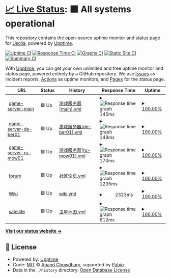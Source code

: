 # [📈 Live Status](https://status.usolia.net): <!--live status--> **🟩 All systems operational**

This repository contains the open-source uptime monitor and status page for [Usolia](https://usolia.net), powered by [Upptime](https://github.com/upptime/upptime).

[![Uptime CI](https://github.com/UsoliaDev/status/workflows/Uptime%20CI/badge.svg)](https://github.com/UsoliaDev/status/actions?query=workflow%3A%22Uptime+CI%22)
[![Response Time CI](https://github.com/UsoliaDev/status/workflows/Response%20Time%20CI/badge.svg)](https://github.com/UsoliaDev/status/actions?query=workflow%3A%22Response+Time+CI%22)
[![Graphs CI](https://github.com/UsoliaDev/status/workflows/Graphs%20CI/badge.svg)](https://github.com/UsoliaDev/status/actions?query=workflow%3A%22Graphs+CI%22)
[![Static Site CI](https://github.com/UsoliaDev/status/workflows/Static%20Site%20CI/badge.svg)](https://github.com/UsoliaDev/status/actions?query=workflow%3A%22Static+Site+CI%22)
[![Summary CI](https://github.com/UsoliaDev/status/workflows/Summary%20CI/badge.svg)](https://github.com/UsoliaDev/status/actions?query=workflow%3A%22Summary+CI%22)

With [Upptime](https://upptime.js.org), you can get your own unlimited and free uptime monitor and status page, powered entirely by a GitHub repository. We use [Issues](https://github.com/UsoliaDev/status/issues) as incident reports, [Actions](https://github.com/UsoliaDev/status/actions) as uptime monitors, and [Pages](https://status.usolia.net) for the status page.

<!--start: status pages-->
<!-- This summary is generated by Upptime (https://github.com/upptime/upptime) -->
<!-- Do not edit this manually, your changes will be overwritten -->
<!-- prettier-ignore -->
| URL | Status | History | Response Time | Uptime |
| --- | ------ | ------- | ------------- | ------ |
| <img alt="" src="https://icons.duckduckgo.com/ip3/null.ico" height="13"> [game-server-main](mc.usolia.net) | 🟩 Up | [游戏服务器[main].yml](https://github.com/UsoliaDev/status/commits/HEAD/history/游戏服务器[main].yml) | <details><summary><img alt="Response time graph" src="./graphs/游戏服务器[main]/response-time-week.png" height="20"> 145ms</summary><br><a href="https://status.usolia.net/history/游戏服务器[main]"><img alt="Response time 145" src="https://img.shields.io/endpoint?url=https%3A%2F%2Fraw.githubusercontent.com%2FUsoliaDev%2Fstatus%2FHEAD%2Fapi%2F游戏服务器[main]%2Fresponse-time.json"></a><br><a href="https://status.usolia.net/history/游戏服务器[main]"><img alt="24-hour response time 145" src="https://img.shields.io/endpoint?url=https%3A%2F%2Fraw.githubusercontent.com%2FUsoliaDev%2Fstatus%2FHEAD%2Fapi%2F游戏服务器[main]%2Fresponse-time-day.json"></a><br><a href="https://status.usolia.net/history/游戏服务器[main]"><img alt="7-day response time 145" src="https://img.shields.io/endpoint?url=https%3A%2F%2Fraw.githubusercontent.com%2FUsoliaDev%2Fstatus%2FHEAD%2Fapi%2F游戏服务器[main]%2Fresponse-time-week.json"></a><br><a href="https://status.usolia.net/history/游戏服务器[main]"><img alt="30-day response time 145" src="https://img.shields.io/endpoint?url=https%3A%2F%2Fraw.githubusercontent.com%2FUsoliaDev%2Fstatus%2FHEAD%2Fapi%2F游戏服务器[main]%2Fresponse-time-month.json"></a><br><a href="https://status.usolia.net/history/游戏服务器[main]"><img alt="1-year response time 145" src="https://img.shields.io/endpoint?url=https%3A%2F%2Fraw.githubusercontent.com%2FUsoliaDev%2Fstatus%2FHEAD%2Fapi%2F游戏服务器[main]%2Fresponse-time-year.json"></a></details> | <details><summary><a href="https://status.usolia.net/history/游戏服务器[main]">100.00%</a></summary><a href="https://status.usolia.net/history/游戏服务器[main]"><img alt="All-time uptime 100.00%" src="https://img.shields.io/endpoint?url=https%3A%2F%2Fraw.githubusercontent.com%2FUsoliaDev%2Fstatus%2FHEAD%2Fapi%2F游戏服务器[main]%2Fuptime.json"></a><br><a href="https://status.usolia.net/history/游戏服务器[main]"><img alt="24-hour uptime 100.00%" src="https://img.shields.io/endpoint?url=https%3A%2F%2Fraw.githubusercontent.com%2FUsoliaDev%2Fstatus%2FHEAD%2Fapi%2F游戏服务器[main]%2Fuptime-day.json"></a><br><a href="https://status.usolia.net/history/游戏服务器[main]"><img alt="7-day uptime 100.00%" src="https://img.shields.io/endpoint?url=https%3A%2F%2Fraw.githubusercontent.com%2FUsoliaDev%2Fstatus%2FHEAD%2Fapi%2F游戏服务器[main]%2Fuptime-week.json"></a><br><a href="https://status.usolia.net/history/游戏服务器[main]"><img alt="30-day uptime 100.00%" src="https://img.shields.io/endpoint?url=https%3A%2F%2Fraw.githubusercontent.com%2FUsoliaDev%2Fstatus%2FHEAD%2Fapi%2F游戏服务器[main]%2Fuptime-month.json"></a><br><a href="https://status.usolia.net/history/游戏服务器[main]"><img alt="1-year uptime 100.00%" src="https://img.shields.io/endpoint?url=https%3A%2F%2Fraw.githubusercontent.com%2FUsoliaDev%2Fstatus%2FHEAD%2Fapi%2F游戏服务器[main]%2Fuptime-year.json"></a></details>
| <img alt="" src="https://icons.duckduckgo.com/ip3/null.ico" height="13"> [game-server-de-ber01](acc-de-ber01.infra.usolia.dev) | 🟩 Up | [游戏服务器[de-ber01].yml](https://github.com/UsoliaDev/status/commits/HEAD/history/游戏服务器[de-ber01].yml) | <details><summary><img alt="Response time graph" src="./graphs/游戏服务器[de-ber01]/response-time-week.png" height="20"> 148ms</summary><br><a href="https://status.usolia.net/history/游戏服务器[de-ber01]"><img alt="Response time 148" src="https://img.shields.io/endpoint?url=https%3A%2F%2Fraw.githubusercontent.com%2FUsoliaDev%2Fstatus%2FHEAD%2Fapi%2F游戏服务器[de-ber01]%2Fresponse-time.json"></a><br><a href="https://status.usolia.net/history/游戏服务器[de-ber01]"><img alt="24-hour response time 148" src="https://img.shields.io/endpoint?url=https%3A%2F%2Fraw.githubusercontent.com%2FUsoliaDev%2Fstatus%2FHEAD%2Fapi%2F游戏服务器[de-ber01]%2Fresponse-time-day.json"></a><br><a href="https://status.usolia.net/history/游戏服务器[de-ber01]"><img alt="7-day response time 148" src="https://img.shields.io/endpoint?url=https%3A%2F%2Fraw.githubusercontent.com%2FUsoliaDev%2Fstatus%2FHEAD%2Fapi%2F游戏服务器[de-ber01]%2Fresponse-time-week.json"></a><br><a href="https://status.usolia.net/history/游戏服务器[de-ber01]"><img alt="30-day response time 148" src="https://img.shields.io/endpoint?url=https%3A%2F%2Fraw.githubusercontent.com%2FUsoliaDev%2Fstatus%2FHEAD%2Fapi%2F游戏服务器[de-ber01]%2Fresponse-time-month.json"></a><br><a href="https://status.usolia.net/history/游戏服务器[de-ber01]"><img alt="1-year response time 148" src="https://img.shields.io/endpoint?url=https%3A%2F%2Fraw.githubusercontent.com%2FUsoliaDev%2Fstatus%2FHEAD%2Fapi%2F游戏服务器[de-ber01]%2Fresponse-time-year.json"></a></details> | <details><summary><a href="https://status.usolia.net/history/游戏服务器[de-ber01]">100.00%</a></summary><a href="https://status.usolia.net/history/游戏服务器[de-ber01]"><img alt="All-time uptime 100.00%" src="https://img.shields.io/endpoint?url=https%3A%2F%2Fraw.githubusercontent.com%2FUsoliaDev%2Fstatus%2FHEAD%2Fapi%2F游戏服务器[de-ber01]%2Fuptime.json"></a><br><a href="https://status.usolia.net/history/游戏服务器[de-ber01]"><img alt="24-hour uptime 100.00%" src="https://img.shields.io/endpoint?url=https%3A%2F%2Fraw.githubusercontent.com%2FUsoliaDev%2Fstatus%2FHEAD%2Fapi%2F游戏服务器[de-ber01]%2Fuptime-day.json"></a><br><a href="https://status.usolia.net/history/游戏服务器[de-ber01]"><img alt="7-day uptime 100.00%" src="https://img.shields.io/endpoint?url=https%3A%2F%2Fraw.githubusercontent.com%2FUsoliaDev%2Fstatus%2FHEAD%2Fapi%2F游戏服务器[de-ber01]%2Fuptime-week.json"></a><br><a href="https://status.usolia.net/history/游戏服务器[de-ber01]"><img alt="30-day uptime 100.00%" src="https://img.shields.io/endpoint?url=https%3A%2F%2Fraw.githubusercontent.com%2FUsoliaDev%2Fstatus%2FHEAD%2Fapi%2F游戏服务器[de-ber01]%2Fuptime-month.json"></a><br><a href="https://status.usolia.net/history/游戏服务器[de-ber01]"><img alt="1-year uptime 100.00%" src="https://img.shields.io/endpoint?url=https%3A%2F%2Fraw.githubusercontent.com%2FUsoliaDev%2Fstatus%2FHEAD%2Fapi%2F游戏服务器[de-ber01]%2Fuptime-year.json"></a></details>
| <img alt="" src="https://icons.duckduckgo.com/ip3/null.ico" height="13"> [game-server-ru-mow01](acc-ru-mow01.infra.usolia.dev) | 🟩 Up | [游戏服务器[ru-mow01].yml](https://github.com/UsoliaDev/status/commits/HEAD/history/游戏服务器[ru-mow01].yml) | <details><summary><img alt="Response time graph" src="./graphs/游戏服务器[ru-mow01]/response-time-week.png" height="20"> 170ms</summary><br><a href="https://status.usolia.net/history/游戏服务器[ru-mow01]"><img alt="Response time 170" src="https://img.shields.io/endpoint?url=https%3A%2F%2Fraw.githubusercontent.com%2FUsoliaDev%2Fstatus%2FHEAD%2Fapi%2F游戏服务器[ru-mow01]%2Fresponse-time.json"></a><br><a href="https://status.usolia.net/history/游戏服务器[ru-mow01]"><img alt="24-hour response time 170" src="https://img.shields.io/endpoint?url=https%3A%2F%2Fraw.githubusercontent.com%2FUsoliaDev%2Fstatus%2FHEAD%2Fapi%2F游戏服务器[ru-mow01]%2Fresponse-time-day.json"></a><br><a href="https://status.usolia.net/history/游戏服务器[ru-mow01]"><img alt="7-day response time 170" src="https://img.shields.io/endpoint?url=https%3A%2F%2Fraw.githubusercontent.com%2FUsoliaDev%2Fstatus%2FHEAD%2Fapi%2F游戏服务器[ru-mow01]%2Fresponse-time-week.json"></a><br><a href="https://status.usolia.net/history/游戏服务器[ru-mow01]"><img alt="30-day response time 170" src="https://img.shields.io/endpoint?url=https%3A%2F%2Fraw.githubusercontent.com%2FUsoliaDev%2Fstatus%2FHEAD%2Fapi%2F游戏服务器[ru-mow01]%2Fresponse-time-month.json"></a><br><a href="https://status.usolia.net/history/游戏服务器[ru-mow01]"><img alt="1-year response time 170" src="https://img.shields.io/endpoint?url=https%3A%2F%2Fraw.githubusercontent.com%2FUsoliaDev%2Fstatus%2FHEAD%2Fapi%2F游戏服务器[ru-mow01]%2Fresponse-time-year.json"></a></details> | <details><summary><a href="https://status.usolia.net/history/游戏服务器[ru-mow01]">100.00%</a></summary><a href="https://status.usolia.net/history/游戏服务器[ru-mow01]"><img alt="All-time uptime 100.00%" src="https://img.shields.io/endpoint?url=https%3A%2F%2Fraw.githubusercontent.com%2FUsoliaDev%2Fstatus%2FHEAD%2Fapi%2F游戏服务器[ru-mow01]%2Fuptime.json"></a><br><a href="https://status.usolia.net/history/游戏服务器[ru-mow01]"><img alt="24-hour uptime 100.00%" src="https://img.shields.io/endpoint?url=https%3A%2F%2Fraw.githubusercontent.com%2FUsoliaDev%2Fstatus%2FHEAD%2Fapi%2F游戏服务器[ru-mow01]%2Fuptime-day.json"></a><br><a href="https://status.usolia.net/history/游戏服务器[ru-mow01]"><img alt="7-day uptime 100.00%" src="https://img.shields.io/endpoint?url=https%3A%2F%2Fraw.githubusercontent.com%2FUsoliaDev%2Fstatus%2FHEAD%2Fapi%2F游戏服务器[ru-mow01]%2Fuptime-week.json"></a><br><a href="https://status.usolia.net/history/游戏服务器[ru-mow01]"><img alt="30-day uptime 100.00%" src="https://img.shields.io/endpoint?url=https%3A%2F%2Fraw.githubusercontent.com%2FUsoliaDev%2Fstatus%2FHEAD%2Fapi%2F游戏服务器[ru-mow01]%2Fuptime-month.json"></a><br><a href="https://status.usolia.net/history/游戏服务器[ru-mow01]"><img alt="1-year uptime 100.00%" src="https://img.shields.io/endpoint?url=https%3A%2F%2Fraw.githubusercontent.com%2FUsoliaDev%2Fstatus%2FHEAD%2Fapi%2F游戏服务器[ru-mow01]%2Fuptime-year.json"></a></details>
| <img alt="" src="https://icons.duckduckgo.com/ip3/usolia.net.ico" height="13"> [forum](https://usolia.net) | 🟩 Up | [社区论坛.yml](https://github.com/UsoliaDev/status/commits/HEAD/history/社区论坛.yml) | <details><summary><img alt="Response time graph" src="./graphs/社区论坛/response-time-week.png" height="20"> 1235ms</summary><br><a href="https://status.usolia.net/history/社区论坛"><img alt="Response time 1235" src="https://img.shields.io/endpoint?url=https%3A%2F%2Fraw.githubusercontent.com%2FUsoliaDev%2Fstatus%2FHEAD%2Fapi%2F社区论坛%2Fresponse-time.json"></a><br><a href="https://status.usolia.net/history/社区论坛"><img alt="24-hour response time 1235" src="https://img.shields.io/endpoint?url=https%3A%2F%2Fraw.githubusercontent.com%2FUsoliaDev%2Fstatus%2FHEAD%2Fapi%2F社区论坛%2Fresponse-time-day.json"></a><br><a href="https://status.usolia.net/history/社区论坛"><img alt="7-day response time 1235" src="https://img.shields.io/endpoint?url=https%3A%2F%2Fraw.githubusercontent.com%2FUsoliaDev%2Fstatus%2FHEAD%2Fapi%2F社区论坛%2Fresponse-time-week.json"></a><br><a href="https://status.usolia.net/history/社区论坛"><img alt="30-day response time 1235" src="https://img.shields.io/endpoint?url=https%3A%2F%2Fraw.githubusercontent.com%2FUsoliaDev%2Fstatus%2FHEAD%2Fapi%2F社区论坛%2Fresponse-time-month.json"></a><br><a href="https://status.usolia.net/history/社区论坛"><img alt="1-year response time 1235" src="https://img.shields.io/endpoint?url=https%3A%2F%2Fraw.githubusercontent.com%2FUsoliaDev%2Fstatus%2FHEAD%2Fapi%2F社区论坛%2Fresponse-time-year.json"></a></details> | <details><summary><a href="https://status.usolia.net/history/社区论坛">100.00%</a></summary><a href="https://status.usolia.net/history/社区论坛"><img alt="All-time uptime 100.00%" src="https://img.shields.io/endpoint?url=https%3A%2F%2Fraw.githubusercontent.com%2FUsoliaDev%2Fstatus%2FHEAD%2Fapi%2F社区论坛%2Fuptime.json"></a><br><a href="https://status.usolia.net/history/社区论坛"><img alt="24-hour uptime 100.00%" src="https://img.shields.io/endpoint?url=https%3A%2F%2Fraw.githubusercontent.com%2FUsoliaDev%2Fstatus%2FHEAD%2Fapi%2F社区论坛%2Fuptime-day.json"></a><br><a href="https://status.usolia.net/history/社区论坛"><img alt="7-day uptime 100.00%" src="https://img.shields.io/endpoint?url=https%3A%2F%2Fraw.githubusercontent.com%2FUsoliaDev%2Fstatus%2FHEAD%2Fapi%2F社区论坛%2Fuptime-week.json"></a><br><a href="https://status.usolia.net/history/社区论坛"><img alt="30-day uptime 100.00%" src="https://img.shields.io/endpoint?url=https%3A%2F%2Fraw.githubusercontent.com%2FUsoliaDev%2Fstatus%2FHEAD%2Fapi%2F社区论坛%2Fuptime-month.json"></a><br><a href="https://status.usolia.net/history/社区论坛"><img alt="1-year uptime 100.00%" src="https://img.shields.io/endpoint?url=https%3A%2F%2Fraw.githubusercontent.com%2FUsoliaDev%2Fstatus%2FHEAD%2Fapi%2F社区论坛%2Fuptime-year.json"></a></details>
| <img alt="" src="https://icons.duckduckgo.com/ip3/wiki.usolia.net.ico" height="13"> [Wiki](https://wiki.usolia.net) | 🟩 Up | [wiki.yml](https://github.com/UsoliaDev/status/commits/HEAD/history/wiki.yml) | <details><summary><img alt="Response time graph" src="./graphs/wiki/response-time-week.png" height="20"> 2323ms</summary><br><a href="https://status.usolia.net/history/wiki"><img alt="Response time 2323" src="https://img.shields.io/endpoint?url=https%3A%2F%2Fraw.githubusercontent.com%2FUsoliaDev%2Fstatus%2FHEAD%2Fapi%2Fwiki%2Fresponse-time.json"></a><br><a href="https://status.usolia.net/history/wiki"><img alt="24-hour response time 2323" src="https://img.shields.io/endpoint?url=https%3A%2F%2Fraw.githubusercontent.com%2FUsoliaDev%2Fstatus%2FHEAD%2Fapi%2Fwiki%2Fresponse-time-day.json"></a><br><a href="https://status.usolia.net/history/wiki"><img alt="7-day response time 2323" src="https://img.shields.io/endpoint?url=https%3A%2F%2Fraw.githubusercontent.com%2FUsoliaDev%2Fstatus%2FHEAD%2Fapi%2Fwiki%2Fresponse-time-week.json"></a><br><a href="https://status.usolia.net/history/wiki"><img alt="30-day response time 2323" src="https://img.shields.io/endpoint?url=https%3A%2F%2Fraw.githubusercontent.com%2FUsoliaDev%2Fstatus%2FHEAD%2Fapi%2Fwiki%2Fresponse-time-month.json"></a><br><a href="https://status.usolia.net/history/wiki"><img alt="1-year response time 2323" src="https://img.shields.io/endpoint?url=https%3A%2F%2Fraw.githubusercontent.com%2FUsoliaDev%2Fstatus%2FHEAD%2Fapi%2Fwiki%2Fresponse-time-year.json"></a></details> | <details><summary><a href="https://status.usolia.net/history/wiki">100.00%</a></summary><a href="https://status.usolia.net/history/wiki"><img alt="All-time uptime 100.00%" src="https://img.shields.io/endpoint?url=https%3A%2F%2Fraw.githubusercontent.com%2FUsoliaDev%2Fstatus%2FHEAD%2Fapi%2Fwiki%2Fuptime.json"></a><br><a href="https://status.usolia.net/history/wiki"><img alt="24-hour uptime 100.00%" src="https://img.shields.io/endpoint?url=https%3A%2F%2Fraw.githubusercontent.com%2FUsoliaDev%2Fstatus%2FHEAD%2Fapi%2Fwiki%2Fuptime-day.json"></a><br><a href="https://status.usolia.net/history/wiki"><img alt="7-day uptime 100.00%" src="https://img.shields.io/endpoint?url=https%3A%2F%2Fraw.githubusercontent.com%2FUsoliaDev%2Fstatus%2FHEAD%2Fapi%2Fwiki%2Fuptime-week.json"></a><br><a href="https://status.usolia.net/history/wiki"><img alt="30-day uptime 100.00%" src="https://img.shields.io/endpoint?url=https%3A%2F%2Fraw.githubusercontent.com%2FUsoliaDev%2Fstatus%2FHEAD%2Fapi%2Fwiki%2Fuptime-month.json"></a><br><a href="https://status.usolia.net/history/wiki"><img alt="1-year uptime 100.00%" src="https://img.shields.io/endpoint?url=https%3A%2F%2Fraw.githubusercontent.com%2FUsoliaDev%2Fstatus%2FHEAD%2Fapi%2Fwiki%2Fuptime-year.json"></a></details>
| <img alt="" src="https://icons.duckduckgo.com/ip3/satellite.usolia.net.ico" height="13"> [satellite](https://satellite.usolia.net) | 🟩 Up | [卫星地图.yml](https://github.com/UsoliaDev/status/commits/HEAD/history/卫星地图.yml) | <details><summary><img alt="Response time graph" src="./graphs/卫星地图/response-time-week.png" height="20"> 612ms</summary><br><a href="https://status.usolia.net/history/卫星地图"><img alt="Response time 612" src="https://img.shields.io/endpoint?url=https%3A%2F%2Fraw.githubusercontent.com%2FUsoliaDev%2Fstatus%2FHEAD%2Fapi%2F卫星地图%2Fresponse-time.json"></a><br><a href="https://status.usolia.net/history/卫星地图"><img alt="24-hour response time 612" src="https://img.shields.io/endpoint?url=https%3A%2F%2Fraw.githubusercontent.com%2FUsoliaDev%2Fstatus%2FHEAD%2Fapi%2F卫星地图%2Fresponse-time-day.json"></a><br><a href="https://status.usolia.net/history/卫星地图"><img alt="7-day response time 612" src="https://img.shields.io/endpoint?url=https%3A%2F%2Fraw.githubusercontent.com%2FUsoliaDev%2Fstatus%2FHEAD%2Fapi%2F卫星地图%2Fresponse-time-week.json"></a><br><a href="https://status.usolia.net/history/卫星地图"><img alt="30-day response time 612" src="https://img.shields.io/endpoint?url=https%3A%2F%2Fraw.githubusercontent.com%2FUsoliaDev%2Fstatus%2FHEAD%2Fapi%2F卫星地图%2Fresponse-time-month.json"></a><br><a href="https://status.usolia.net/history/卫星地图"><img alt="1-year response time 612" src="https://img.shields.io/endpoint?url=https%3A%2F%2Fraw.githubusercontent.com%2FUsoliaDev%2Fstatus%2FHEAD%2Fapi%2F卫星地图%2Fresponse-time-year.json"></a></details> | <details><summary><a href="https://status.usolia.net/history/卫星地图">100.00%</a></summary><a href="https://status.usolia.net/history/卫星地图"><img alt="All-time uptime 100.00%" src="https://img.shields.io/endpoint?url=https%3A%2F%2Fraw.githubusercontent.com%2FUsoliaDev%2Fstatus%2FHEAD%2Fapi%2F卫星地图%2Fuptime.json"></a><br><a href="https://status.usolia.net/history/卫星地图"><img alt="24-hour uptime 100.00%" src="https://img.shields.io/endpoint?url=https%3A%2F%2Fraw.githubusercontent.com%2FUsoliaDev%2Fstatus%2FHEAD%2Fapi%2F卫星地图%2Fuptime-day.json"></a><br><a href="https://status.usolia.net/history/卫星地图"><img alt="7-day uptime 100.00%" src="https://img.shields.io/endpoint?url=https%3A%2F%2Fraw.githubusercontent.com%2FUsoliaDev%2Fstatus%2FHEAD%2Fapi%2F卫星地图%2Fuptime-week.json"></a><br><a href="https://status.usolia.net/history/卫星地图"><img alt="30-day uptime 100.00%" src="https://img.shields.io/endpoint?url=https%3A%2F%2Fraw.githubusercontent.com%2FUsoliaDev%2Fstatus%2FHEAD%2Fapi%2F卫星地图%2Fuptime-month.json"></a><br><a href="https://status.usolia.net/history/卫星地图"><img alt="1-year uptime 100.00%" src="https://img.shields.io/endpoint?url=https%3A%2F%2Fraw.githubusercontent.com%2FUsoliaDev%2Fstatus%2FHEAD%2Fapi%2F卫星地图%2Fuptime-year.json"></a></details>

<!--end: status pages-->

[**Visit our status website →**](https://status.usolia.net)

## 📄 License

- Powered by: [Upptime](https://github.com/upptime/upptime)
- Code: [MIT](./LICENSE) © [Anand Chowdhary](https://anandchowdhary.com), supported by [Pabio](https://pabio.com)
- Data in the `./history` directory: [Open Database License](https://opendatacommons.org/licenses/odbl/1-0/)
